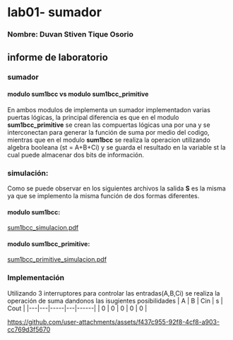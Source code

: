 # lab01- sumador 
### Nombre: Duvan Stiven Tique Osorio

## informe de laboratorio 
### sumador 
#### modulo sum1bcc vs modulo sum1bcc_primitive
En ambos modulos de implementa un sumador implementadon varias puertas lógicas, la principal diferencia es que en el modulo **sum1bcc_primitive** se crean las compuertas lógicas una por una y se interconectan para generar la función de suma por medio del codigo, mientras que en el modulo **sum1bcc** se realiza la operacion utilizando algebra booleana (st  = 	A+B+Ci) y se guarda el resultado en la variable st la cual puede almacenar dos bits de información.
### simulación:
Como se puede observar en los siguientes archivos la salida **S** es la misma ya que se implemento la misma función de dos formas diferentes.
#### modulo sum1bcc:
[sum1bcc_simulacion.pdf](https://github.com/user-attachments/files/17997608/sum1bcc_simulacion.pdf)
#### modulo sum1bcc_primitive:
[sum1bcc_primitive_simulacion.pdf](https://github.com/user-attachments/files/17997626/sum1bcc_primitive_simulacion.pdf)

### Implementación
Utilizando 3 interruptores para controlar las entradas(A,B,Ci) se realiza la operación de suma dandonos las isugientes posibilidades
| A | B | Cin | s | Cout |
|---|---|-----|---|------|
| 0 | 0 |  0  | 0 |   0  |

https://github.com/user-attachments/assets/f437c955-92f8-4cf8-a903-cc769d3f5670

